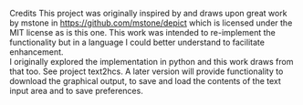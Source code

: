 Credits
This project was originally inspired by and draws upon great work by mstone in https://github.com/mstone/depict which is licensed under the MIT license as is this one.
This work was intended to re-implement the functionality but in a language I could better understand to facilitate enhancement.  
I originally explored the implementation in python and this work draws from that too.  See project text2hcs.
A later version will provide functionality to download the graphical output, to save and load the contents of the text input area and to save preferences. 
